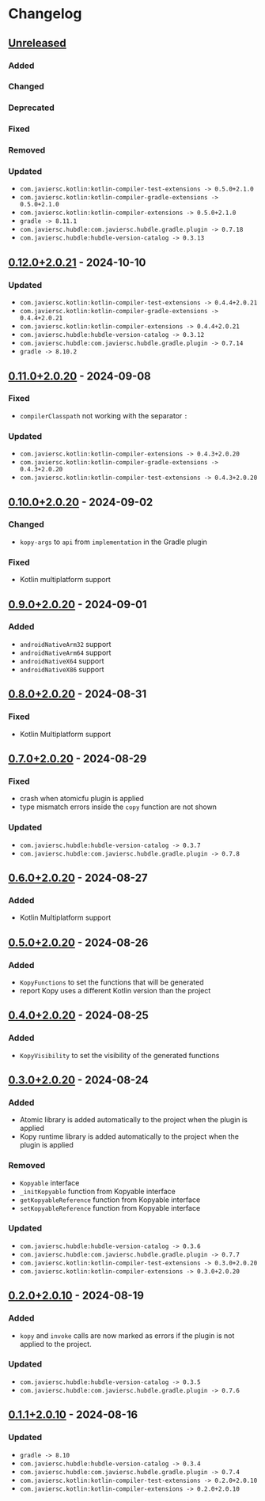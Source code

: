 # Changelog

## [Unreleased]

### Added

### Changed

### Deprecated

### Fixed

### Removed

### Updated

- `com.javiersc.kotlin:kotlin-compiler-test-extensions -> 0.5.0+2.1.0`
- `com.javiersc.kotlin:kotlin-compiler-gradle-extensions -> 0.5.0+2.1.0`
- `com.javiersc.kotlin:kotlin-compiler-extensions -> 0.5.0+2.1.0`
- `gradle -> 8.11.1`
- `com.javiersc.hubdle:com.javiersc.hubdle.gradle.plugin -> 0.7.18`
- `com.javiersc.hubdle:hubdle-version-catalog -> 0.3.13`

## [0.12.0+2.0.21] - 2024-10-10

### Updated

- `com.javiersc.kotlin:kotlin-compiler-test-extensions -> 0.4.4+2.0.21`
- `com.javiersc.kotlin:kotlin-compiler-gradle-extensions -> 0.4.4+2.0.21`
- `com.javiersc.kotlin:kotlin-compiler-extensions -> 0.4.4+2.0.21`
- `com.javiersc.hubdle:hubdle-version-catalog -> 0.3.12`
- `com.javiersc.hubdle:com.javiersc.hubdle.gradle.plugin -> 0.7.14`
- `gradle -> 8.10.2`

## [0.11.0+2.0.20] - 2024-09-08

### Fixed

- `compilerClasspath` not working with the separator `:`

### Updated

- `com.javiersc.kotlin:kotlin-compiler-extensions -> 0.4.3+2.0.20`
- `com.javiersc.kotlin:kotlin-compiler-gradle-extensions -> 0.4.3+2.0.20`
- `com.javiersc.kotlin:kotlin-compiler-test-extensions -> 0.4.3+2.0.20`

## [0.10.0+2.0.20] - 2024-09-02

### Changed

- `kopy-args` to `api` from `implementation` in the Gradle plugin

### Fixed

- Kotlin multiplatform support

## [0.9.0+2.0.20] - 2024-09-01

### Added

- `androidNativeArm32` support
- `androidNativeArm64` support
- `androidNativeX64` support
- `androidNativeX86` support

## [0.8.0+2.0.20] - 2024-08-31

### Fixed

- Kotlin Multiplatform support

## [0.7.0+2.0.20] - 2024-08-29

### Fixed

- crash when atomicfu plugin is applied
- type mismatch errors inside the `copy` function are not shown

### Updated

- `com.javiersc.hubdle:hubdle-version-catalog -> 0.3.7`
- `com.javiersc.hubdle:com.javiersc.hubdle.gradle.plugin -> 0.7.8`

## [0.6.0+2.0.20] - 2024-08-27

### Added

- Kotlin Multiplatform support

## [0.5.0+2.0.20] - 2024-08-26

### Added

- `KopyFunctions` to set the functions that will be generated
- report Kopy uses a different Kotlin version than the project

## [0.4.0+2.0.20] - 2024-08-25

### Added

- `KopyVisibility` to set the visibility of the generated functions

## [0.3.0+2.0.20] - 2024-08-24

### Added

- Atomic library is added automatically to the project when the plugin is applied
- Kopy runtime library is added automatically to the project when the plugin is applied

### Removed

- `Kopyable` interface
- `_initKopyable` function from Kopyable interface
- `getKopyableReference` function from Kopyable interface
- `setKopyableReference` function from Kopyable interface

### Updated

- `com.javiersc.hubdle:hubdle-version-catalog -> 0.3.6`
- `com.javiersc.hubdle:com.javiersc.hubdle.gradle.plugin -> 0.7.7`
- `com.javiersc.kotlin:kotlin-compiler-test-extensions -> 0.3.0+2.0.20`
- `com.javiersc.kotlin:kotlin-compiler-extensions -> 0.3.0+2.0.20`

## [0.2.0+2.0.10] - 2024-08-19

### Added

- `kopy` and `invoke` calls are now marked as errors if the plugin is not applied to the project.

### Updated

- `com.javiersc.hubdle:hubdle-version-catalog -> 0.3.5`
- `com.javiersc.hubdle:com.javiersc.hubdle.gradle.plugin -> 0.7.6`

## [0.1.1+2.0.10] - 2024-08-16

### Updated

- `gradle -> 8.10`
- `com.javiersc.hubdle:hubdle-version-catalog -> 0.3.4`
- `com.javiersc.hubdle:com.javiersc.hubdle.gradle.plugin -> 0.7.4`
- `com.javiersc.kotlin:kotlin-compiler-test-extensions -> 0.2.0+2.0.10`
- `com.javiersc.kotlin:kotlin-compiler-extensions -> 0.2.0+2.0.10`

[Unreleased]: https://github.com/JavierSegoviaCordoba/kopy/compare/0.12.0+2.0.21...HEAD

[0.12.0+2.0.21]: https://github.com/JavierSegoviaCordoba/kopy/compare/0.11.0+2.0.20...0.12.0+2.0.21

[0.11.0+2.0.20]: https://github.com/JavierSegoviaCordoba/kopy/compare/0.10.0+2.0.20...0.11.0+2.0.20

[0.10.0+2.0.20]: https://github.com/JavierSegoviaCordoba/kopy/compare/0.9.0+2.0.20...0.10.0+2.0.20

[0.9.0+2.0.20]: https://github.com/JavierSegoviaCordoba/kopy/compare/0.8.0+2.0.20...0.9.0+2.0.20

[0.8.0+2.0.20]: https://github.com/JavierSegoviaCordoba/kopy/compare/0.7.0+2.0.20...0.8.0+2.0.20

[0.7.0+2.0.20]: https://github.com/JavierSegoviaCordoba/kopy/compare/0.6.0+2.0.20...0.7.0+2.0.20

[0.6.0+2.0.20]: https://github.com/JavierSegoviaCordoba/kopy/compare/0.5.0+2.0.20...0.6.0+2.0.20

[0.5.0+2.0.20]: https://github.com/JavierSegoviaCordoba/kopy/compare/0.4.0+2.0.20...0.5.0+2.0.20

[0.4.0+2.0.20]: https://github.com/JavierSegoviaCordoba/kopy/compare/0.3.0+2.0.20...0.4.0+2.0.20

[0.3.0+2.0.20]: https://github.com/JavierSegoviaCordoba/kopy/compare/0.2.0+2.0.10...0.3.0+2.0.20

[0.2.0+2.0.10]: https://github.com/JavierSegoviaCordoba/kopy/compare/0.1.1+2.0.10...0.2.0+2.0.10

[0.1.1+2.0.10]: https://github.com/JavierSegoviaCordoba/kopy/commits/0.1.1+2.0.10
